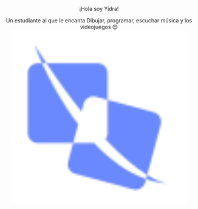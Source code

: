 <!DOCTYPE html>
<head>
    <link rel="preconnect" href="https://fonts.googleapis.com">
    <link rel="preconnect" href="https://fonts.gstatic.com" crossorigin>
    <link href="https://fonts.googleapis.com/css2?family=Sora:wght@400;500;700;800&display=swap" rel="stylesheet">
    <link rel="stylesheet" href="./styles.css">
</head>
<body>
    <p align="center">
        <p align="center" class="TituloPrincipal">¡Hola soy Yidra!</p>
        <p align="center">
            Un estudiante al que le encanta Dibujar, programar, escuchar música y los videojuegos 😊
        <img src="./Logo.svg" alt="Logo" width="460px" height="460px">
        </p>
    </div>
    <p
</body>

</html>
